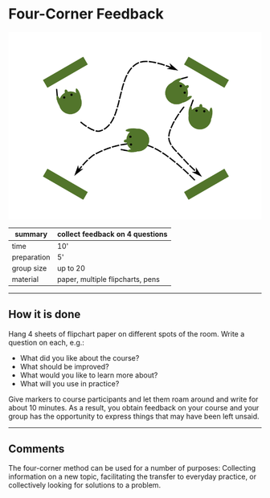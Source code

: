 
# Four-Corner Feedback

![Four-Corner-Feedback](../images/4corners.png)

| summary     | collect feedback on 4 questions |
|-------------|---------------------------------|
| time        | 10' |
| preparation | 5' |
| group size  | up to 20 |
| material    | paper, multiple flipcharts, pens |

----

## How it is done

Hang 4 sheets of flipchart paper on different spots of the room. Write a question on each, e.g.:

* What did you like about the course?
* What should be improved?
* What would you like to learn more about?
* What will you use in practice?

Give markers to course participants and let them roam around and write for about 10 minutes. As a result, you obtain feedback on your course and your group has the opportunity to express things that may have been left unsaid.

----

## Comments

The four-corner method can be used for a number of purposes: Collecting information on a new topic, facilitating the transfer to everyday practice, or collectively looking for solutions to a problem.
